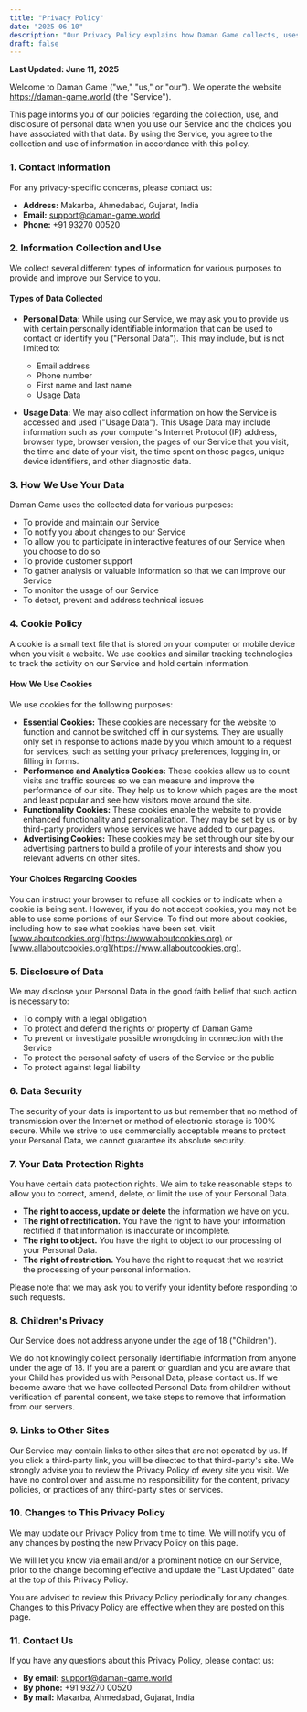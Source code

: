 ```yaml
---
title: "Privacy Policy"
date: "2025-06-10"
description: "Our Privacy Policy explains how Daman Game collects, uses, and protects your data. Learn about your rights, our detailed cookie policy, and how to contact us."
draft: false
---
```


**Last Updated: June 11, 2025**

Welcome to Daman Game ("we," "us," or "our"). We operate the website https://daman-game.world (the "Service").

This page informs you of our policies regarding the collection, use, and disclosure of personal data when you use our Service and the choices you have associated with that data. By using the Service, you agree to the collection and use of information in accordance with this policy.

### 1. Contact Information

For any privacy-specific concerns, please contact us:

* **Address:** Makarba, Ahmedabad, Gujarat, India
* **Email:** support@daman-game.world
* **Phone:** +91 93270 00520

### 2. Information Collection and Use

We collect several different types of information for various purposes to provide and improve our Service to you.

#### Types of Data Collected

* **Personal Data:** While using our Service, we may ask you to provide us with certain personally identifiable information that can be used to contact or identify you ("Personal Data"). This may include, but is not limited to:
    * Email address
    * Phone number
    * First name and last name
    * Usage Data

* **Usage Data:** We may also collect information on how the Service is accessed and used ("Usage Data"). This Usage Data may include information such as your computer's Internet Protocol (IP) address, browser type, browser version, the pages of our Service that you visit, the time and date of your visit, the time spent on those pages, unique device identifiers, and other diagnostic data.

### 3. How We Use Your Data

Daman Game uses the collected data for various purposes:

* To provide and maintain our Service
* To notify you about changes to our Service
* To allow you to participate in interactive features of our Service when you choose to do so
* To provide customer support
* To gather analysis or valuable information so that we can improve our Service
* To monitor the usage of our Service
* To detect, prevent and address technical issues

### 4. Cookie Policy

A cookie is a small text file that is stored on your computer or mobile device when you visit a website. We use cookies and similar tracking technologies to track the activity on our Service and hold certain information.

#### How We Use Cookies

We use cookies for the following purposes:

* **Essential Cookies:** These cookies are necessary for the website to function and cannot be switched off in our systems. They are usually only set in response to actions made by you which amount to a request for services, such as setting your privacy preferences, logging in, or filling in forms.
* **Performance and Analytics Cookies:** These cookies allow us to count visits and traffic sources so we can measure and improve the performance of our site. They help us to know which pages are the most and least popular and see how visitors move around the site.
* **Functionality Cookies:** These cookies enable the website to provide enhanced functionality and personalization. They may be set by us or by third-party providers whose services we have added to our pages.
* **Advertising Cookies:** These cookies may be set through our site by our advertising partners to build a profile of your interests and show you relevant adverts on other sites.

#### Your Choices Regarding Cookies

You can instruct your browser to refuse all cookies or to indicate when a cookie is being sent. However, if you do not accept cookies, you may not be able to use some portions of our Service. To find out more about cookies, including how to see what cookies have been set, visit [www.aboutcookies.org](https://www.aboutcookies.org) or [www.allaboutcookies.org](https://www.allaboutcookies.org).

### 5. Disclosure of Data

We may disclose your Personal Data in the good faith belief that such action is necessary to:

* To comply with a legal obligation
* To protect and defend the rights or property of Daman Game
* To prevent or investigate possible wrongdoing in connection with the Service
* To protect the personal safety of users of the Service or the public
* To protect against legal liability

### 6. Data Security

The security of your data is important to us but remember that no method of transmission over the Internet or method of electronic storage is 100% secure. While we strive to use commercially acceptable means to protect your Personal Data, we cannot guarantee its absolute security.

### 7. Your Data Protection Rights

You have certain data protection rights. We aim to take reasonable steps to allow you to correct, amend, delete, or limit the use of your Personal Data.

* **The right to access, update or delete** the information we have on you.
* **The right of rectification.** You have the right to have your information rectified if that information is inaccurate or incomplete.
* **The right to object.** You have the right to object to our processing of your Personal Data.
* **The right of restriction.** You have the right to request that we restrict the processing of your personal information.

Please note that we may ask you to verify your identity before responding to such requests.

### 8. Children's Privacy

Our Service does not address anyone under the age of 18 ("Children").

We do not knowingly collect personally identifiable information from anyone under the age of 18. If you are a parent or guardian and you are aware that your Child has provided us with Personal Data, please contact us. If we become aware that we have collected Personal Data from children without verification of parental consent, we take steps to remove that information from our servers.

### 9. Links to Other Sites

Our Service may contain links to other sites that are not operated by us. If you click a third-party link, you will be directed to that third-party's site. We strongly advise you to review the Privacy Policy of every site you visit. We have no control over and assume no responsibility for the content, privacy policies, or practices of any third-party sites or services.

### 10. Changes to This Privacy Policy

We may update our Privacy Policy from time to time. We will notify you of any changes by posting the new Privacy Policy on this page.

We will let you know via email and/or a prominent notice on our Service, prior to the change becoming effective and update the "Last Updated" date at the top of this Privacy Policy.

You are advised to review this Privacy Policy periodically for any changes. Changes to this Privacy Policy are effective when they are posted on this page.

### 11. Contact Us

If you have any questions about this Privacy Policy, please contact us:

* **By email:** support@daman-game.world
* **By phone:** +91 93270 00520
* **By mail:** Makarba, Ahmedabad, Gujarat, India